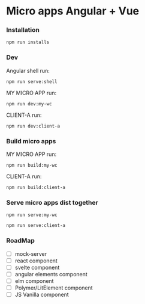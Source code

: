 # Micro apps Angular + Vue

### Installation
```
npm run installs
```

### Dev
Angular shell run:
```
npm run serve:shell
```
MY MICRO APP run:
```
npm run dev:my-wc
```
CLIENT-A run:
```
npm run dev:client-a
```

### Build micro apps
MY MICRO APP run:
```
npm run build:my-wc
```
CLIENT-A run:
```
npm run build:client-a
```

### Serve micro apps dist together
```
npm run serve:my-wc
```
```
npm run serve:client-a
```

### RoadMap
- [ ] mock-server
- [ ] react component
- [ ] svelte component
- [ ] angular elements component
- [ ] elm component
- [ ] Polymer/LitElement component
- [ ] JS Vanilla component
